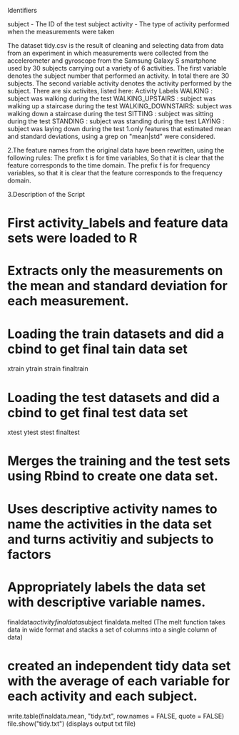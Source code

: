 

Identifiers

subject - The ID of the test subject
activity - The type of activity performed when the  measurements were taken

The dataset tidy.csv is the result of cleaning and selecting data from data from an experiment in which measurements were collected from the accelerometer and 
gyroscope from the Samsung Galaxy S smartphone used by 30 subjects carrying out a variety of 6 activities. 
The first variable denotes the subject number that performed an activity. In total there are 30 subjects.
The second variable activity denotes the activity performed by the subject. There are six activites, listed here:
Activity Labels
WALKING           : subject was walking during the test
WALKING_UPSTAIRS  : subject was walking up a staircase during the test
WALKING_DOWNSTAIRS: subject was walking down a staircase during the test
SITTING           : subject was sitting during the test
STANDING          : subject was standing during the test
LAYING            : subject was laying down during the test
1.only features that estimated mean and standard deviations, using a grep on "mean|std" were considered.

2.The feature names from the original data have been rewritten, using the following rules:
The prefix t is for time variables,  So that it is clear that the feature corresponds to the time domain.
The prefix f is for frequency variables, so that it is clear that the feature corresponds to the frequency domain.

3.Description of the Script

# First activity_labels and feature data sets were loaded to R
# Extracts only the measurements on the mean and standard deviation for each measurement.
# Loading the train datasets and did a cbind to get final tain data set
xtrain 
ytrain 
strain 
finaltrain

# Loading the test datasets and did a cbind to get final test data set

xtest 
ytest 
stest 
finaltest 

# Merges the training and the test sets using Rbind to create one data set.

#  Uses descriptive activity names to name the activities in the data set and turns activitiy and subjects to factors
# Appropriately labels the data set with descriptive variable names.
finaldata$activity 
finaldata$subject 
finaldata.melted (The melt function takes data in wide format and stacks a set of columns into a single column of data)

# created an independent tidy data set with the average of each variable for each activity and each subject.
write.table(finaldata.mean, "tidy.txt", row.names = FALSE, quote = FALSE)
file.show("tidy.txt") (displays output txt file)

